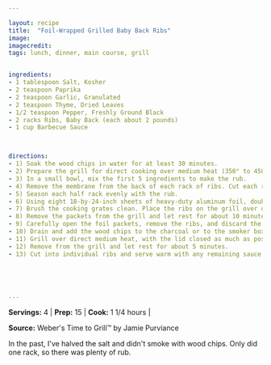 ```yaml
---

layout: recipe
title:  "Foil-Wrapped Grilled Baby Back Ribs"
image: 
imagecredit: 
tags: lunch, dinner, main course, grill


ingredients:
- 1 tablespoon Salt, Kosher
- 2 teaspoon Paprika
- 2 teaspoon Garlic, Granulated
- 2 teaspoon Thyme, Dried Leaves
- 1/2 teaspoon Pepper, Freshly Ground Black
- 2 racks Ribs, Baby Back (each about 2 pounds)
- 1 cup Barbecue Sauce



directions:
- 1) Soak the wood chips in water for at least 30 minutes.
- 2) Prepare the grill for direct cooking over medium heat (350° to 450°F).
- 3) In a small bowl, mix the first 5 ingredients to make the rub.
- 4) Remove the membrane from the back of each rack of ribs. Cut each rack crosswise in the middle to create two smaller racks.
- 5) Season each half rack evenly with the rub.
- 6) Using eight 18-by-24-inch sheets of heavy-duty aluminum foil, double wrap each half rack in its own packet.
- 7) Brush the cooking grates clean. Place the ribs on the grill over direct medium heat and cook for 1 hour, with the lid closed, occasionally turning the packets over for even cooking and making sure not to pierce the foil.
- 8) Remove the packets from the grill and let rest for about 10 minutes.
- 9) Carefully open the foil packets, remove the ribs, and discard the rendered fat and foil.
- 10) Drain and add the wood chips to the charcoal or to the smoker box of a gas grill, following manufacturer’s instructions, and close the lid. When the wood begins to smoke, return the ribs to the grill, bone side down. 
- 11) Grill over direct medium heat, with the lid closed as much as possible, until they are sizzling and lightly charred, 10 to 12 minutes, turning and basting once or twice with the sauce. 
- 12) Remove from the grill and let rest for about 5 minutes.
- 13) Cut into individual ribs and serve warm with any remaining sauce.





---
```


**Servings:** 4 | **Prep:** 15 | **Cook:** 1 1/4 hours | 

**Source:** Weber's Time to Grill™ by Jamie Purviance

In the past, I've halved the salt and didn't smoke with wood chips. Only did one rack, so there was plenty of rub.
